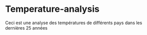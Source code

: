 # Temperature-analysis
Ceci est une analyse des températures de différents pays dans les dernières 25 années
